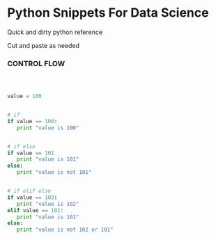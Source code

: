 # Python Snippets For Data Science
Quick and dirty python reference

Cut and paste as needed


### CONTROL FLOW
```python



value = 100


# if
if value == 100:
   print "value is 100"


# if else
if value == 101
   print "value is 101"
else:
   print "value is not 101"


# if elif else
if value == 102:
   print "value is 102"
elif value == 101:
   print "value is 101"
else:
   print "value is not 102 or 101"



```